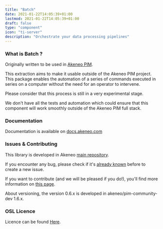```yaml
---
title: "Batch"
date: 2021-01-22T14:05:39+01:00
lastmod: 2021-01-22T14:05:39+01:00
draft: false
type: "component"
icon: "ti-server"
description: "Orchestrate your data processing pipelines"
---
```


### What is Batch ? 

Originally written to be used in [Akeneo PIM](https://www.akeneo.com/).

This extraction aims to make it usable outside of the Akeneo PIM project.
This package enables the automation of a series of commands executed in series on a computer without the need for an operator to intervene.

Please consider that this process is still in a very experimental stage.

We don't have all the tests and automation which could ensure that this component will work smoothly outside of the Akeneo PIM full stack.

### Documentation

Documentation is available on [docs.akeneo.com](http://docs.akeneo.com)

### Issues & Contributing

This library is developed in Akeneo [main repository](https://github.com/akeneo/pim-community-dev).

If you encounter any bug, please check if it's [already known](https://github.com/akeneo/pim-community-dev/issues) before to create a new issue.

If you want to contribute (and we will be pleased if you do!), you'll find more information on [this page](http://docs.akeneo.com/latest/contributing/index.html).

About versioning, the version 0.6.x is developed in akeneo/pim-community-dev 1.6.x.

### OSL Licence

Licence can be found [Here](https://github.com/akeneo/pim-community-dev/blob/master/LICENCE.txt).
